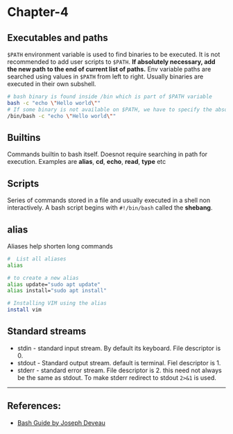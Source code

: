 # Chapter-4

## Executables and paths
`$PATH` environment variable is used to find binaries to be executed. It is not recommended to add user scripts to `$PATH`. **If absolutely necessary, add the new path to the end of current list of paths.** Env variable paths are searched using values in `$PATH` from left to right. Usually binaries are executed in their own subshell.
```Bash
# bash binary is found inside /bin which is part of $PATH variable
bash -c "echo \"Hello world\""
# If some binary is not available on $PATH, we have to specify the absolute path for execution.
/bin/bash -c "echo \"Hello world\""
```

## Builtins
Commands builtin to bash itself. Doesnot require searching in path for execution. Examples are **alias**, **cd**, **echo**, **read**, **type** etc

## Scripts
Series of commands stored in a file and usually executed in a shell non interactively. A bash script begins with `#!/bin/bash` called the **shebang**.

## alias
Aliases help shorten long commands
```Bash
#  List all aliases
alias

# to create a new alias
alias update="sudo apt update"
alias install="sudo apt install"

# Installing VIM using the alias
install vim
```

## Standard streams
* stdin - standard input stream. By default its keyboard. File descriptor is 0.
* stdout - Standard output stream. default is terminal. Fiel descriptor is 1.
* stderr - standard error stream. File descriptor is 2. this need not always be the same as stdout. To make stderr redirect to stdout `2>&1` is used.

---

## References:
* [Bash Guide by Joseph Deveau](https://www.amazon.in/BASH-Guide-Joseph-DeVeau-ebook/dp/B01F8AZ1LE/ref=sr_1_4?keywords=bash&qid=1564983319&s=digital-text&sr=1-4)